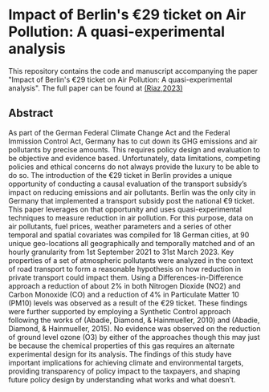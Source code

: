 # Impact of Berlin's €29 ticket on Air Pollution: A quasi-experimental analysis

This repository contains the code and manuscript accompanying the paper "Impact of Berlin's €29 ticket on Air Pollution: A quasi-experimental analysis". The full paper can be found at [(Riaz,2023)](https://www.researchgate.net/publication/371783739_Impact_of_Berlin%27s_29_ticket_on_Air_Pollution_A_quasi-experimental_analysis)

## Abstract

As part of the German Federal Climate Change Act and the Federal Immission Control Act, Germany has to cut down its GHG emissions and air pollutants by precise amounts. This requires policy design and evaluation to be objective and evidence based. Unfortunately, data limitations, competing policies and ethical concerns do not always provide the luxury to be able to do so. The introduction of the €29 ticket in Berlin provides a unique opportunity of conducting a causal evaluation of the transport subsidy’s impact on reducing emissions and air pollutants. Berlin was the only city in Germany that implemented a transport subsidy post the national €9 ticket. This paper leverages on that opportunity and uses quasi-experimental techniques to measure reduction in air pollution. For this purpose, data on air pollutants, fuel prices, weather parameters and a series of other temporal and spatial covariates was compiled for 18 German cities, at 90 unique geo-locations all geographically and temporally matched and of an hourly granularity from 1st September 2021 to 31st March 2023. Key properties of a set of atmospheric pollutants were analyzed in the context of road transport to form a reasonable hypothesis on how reduction in private transport could impact them. Using a Differences-in-Difference approach a reduction of about 2% in both Nitrogen Dioxide (NO2) and Carbon Monoxide (CO) and a reduction of 4% in Particulate Matter 10 (PM10) levels was observed as a result of the €29 ticket. These findings were further supported by employing a Synthetic Control approach following the works of (Abadie, Diamond, & Hainmueller, 2010) and (Abadie, Diamond, & Hainmueller, 2015). No evidence was observed on the reduction of ground level ozone (O3) by either of the approaches though this may just be because the chemical properties of this gas requires an alternate experimental design for its analysis. The findings of this study have important implications for achieving climate and environmental targets, providing transparency of policy impact to the taxpayers, and shaping future policy design by understanding what works and what doesn’t.
